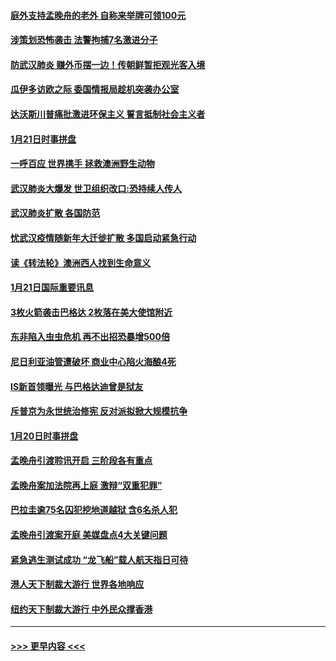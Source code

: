 #### [庭外支持孟晚舟的老外 自称来举牌可领100元](../pages/prog202/a102758092.md?t=01221411) 
#### [涉策划恐怖袭击 法警拘捕7名激进分子](../pages/prog202/a102758069.md?t=01221411) 
#### [防武汉肺炎 赚外币摆一边！传朝鲜暂拒观光客入境](../pages/prog202/a102758019.md?t=01221411) 
#### [瓜伊多访欧之际 委国情报局趁机突袭办公室](../pages/prog202/a102757999.md?t=01221411) 
#### [达沃斯川普痛批激进环保主义 誓言抵制社会主义者](../pages/prog202/a102757906.md?t=01221411) 
#### [1月21日时事拼盘](../pages/prog202/a102757893.md?t=01221411) 
#### [一呼百应 世界携手 拯救澳洲野生动物](../pages/prog202/a102757884.md?t=01221411) 
#### [武汉肺炎大爆发 世卫组织改口:恐持续人传人](../pages/prog202/a102757701.md?t=01221411) 
#### [武汉肺炎扩散 各国防范](../pages/prog202/a102757636.md?t=01221411) 
#### [忧武汉疫情随新年大迁徙扩散 多国启动紧急行动](../pages/prog202/a102757625.md?t=01221411) 
#### [读《转法轮》澳洲西人找到生命意义](../pages/prog202/a102757465.md?t=01221411) 
#### [1月21日国际重要讯息](../pages/prog202/a102757450.md?t=01221411) 
#### [3枚火箭袭击巴格达 2枚落在美大使馆附近](../pages/prog202/a102757310.md?t=01221411) 
#### [东非陷入虫虫危机 再不出招恐暴增500倍](../pages/prog202/a102757295.md?t=01221411) 
#### [尼日利亚油管遭破坏 商业中心陷火海酿4死](../pages/prog202/a102757272.md?t=01221411) 
#### [IS新首领曝光 与巴格达迪曾是狱友](../pages/prog202/a102757122.md?t=01221411) 
#### [斥普京为永世统治修宪 反对派拟掀大规模抗争](../pages/prog202/a102757022.md?t=01221411) 
#### [1月20日时事拼盘](../pages/prog202/a102757036.md?t=01221411) 
#### [孟晚舟引渡聆讯开启 三阶段各有重点](../pages/prog202/a102757006.md?t=01221411) 
#### [孟晚舟案加法院再上庭 激辩“双重犯罪”](../pages/prog202/a102756996.md?t=01221411) 
#### [巴拉圭逾75名囚犯挖地道越狱 含6名杀人犯](../pages/prog202/a102756968.md?t=01221411) 
#### [孟晚舟引渡案开庭 美媒盘点4大关键问题](../pages/prog202/a102756917.md?t=01221411) 
#### [紧急逃生测试成功 “龙飞船”载人航天指日可待](../pages/prog202/a102756957.md?t=01221411) 
#### [港人天下制裁大游行 世界各地响应](../pages/prog202/a102756878.md?t=01221411) 
#### [纽约天下制裁大游行 中外民众撑香港](../pages/prog202/a102756875.md?t=01221411) 

----
#### [ >>> 更早内容 <<< ](../indexes/prog202-earlier.md)
